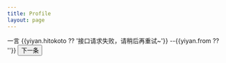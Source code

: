 ```yaml
---
title: Profile
layout: page
---
```


<script setup>
import {ref,onMounted} from 'vue'

const yiyan = ref('')

const getYiyan = async () => {
 const res = await fetch('https://v1.hitokoto.cn/')
 const data = await res.json()
 yiyan.value = data
}

onMounted(async()=>{
  await getYiyan()
})

</script>

<div :class="$style.yiyan">
<span>一言</span>
<span> {{yiyan.hitokoto ?? '接口请求失败，请稍后再重试~'}} --{{yiyan.from ?? ''}}
</span>
<button :class="$style.button" @click="getYiyan">下一条</button>

</div>

<style module>
.yiyan {
  margin-top: 20px;
  display:flex;
  flex-direction: column;
  align-items: center;
  font-size: 20px;
}

.button {
  color: #666;
  font-weight: bold;
  border:1px solid #ccc;
  padding: 1px 10px;
  border-radius: 5px;
  margin-top: 10px;
}
.button:hover{
  background-color: rgba(0,0,0,0.02);
  color:#555
}
</style>
